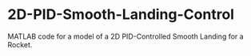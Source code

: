 # 2D-PID-Smooth-Landing-Control
MATLAB code for a model of a 2D PID-Controlled Smooth Landing for a Rocket.

